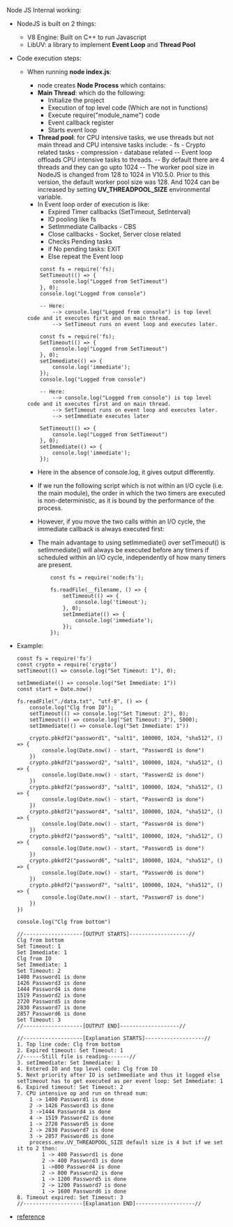 Node JS Internal working:

- NodeJS is built on 2 things:
  - V8 Engine: Built on C++ to run Javascript
  - LibUV: a library to implement **Event Loop** and **Thread Pool**
- Code execution steps:
  - When running **node index.js**:
    - node creates **Node Process** which contains:
    - **Main Thread**: which do the following:
      - Initialize the project
      - Execution of top level code (Which are not in functions)
      - Execute require("module_name") code
      - Event callback register
      - Starts event loop
    - **Thread pool**: for CPU intensive tasks, we use threads but not main thread and CPU intensive tasks include: - fs - Crypto related tasks - compression - database related
      -- Event loop offloads CPU intensive tasks to threads.
      -- By default there are 4 threads and they can go upto 1024
      -- The worker pool size in NodeJS is changed from 128 to 1024 in V10.5.0. Prior to this version, the default worker pool size was 128. And 1024 can be increased by setting **UV_THREADPOOL_SIZE** environmental variable.
    - In Event loop order of execution is like:
      - Expired Timer callbacks (SetTimeout, SetInterval)
      - IO pooling like fs
      - SetImmediate Callbacks - CBS
      - Close callbacks - Socket, Server close related
      - Checks Pending tasks
      - if No pending tasks: EXIT
      - Else repeat the Event loop

    ```
        const fs = require('fs);
        SetTimeout(() => {
            console.log("Logged from SetTimeout")
        }, 0);
        console.log("Logged from console")

        -- Here:
            --> console.log("Logged from console") is top level code and it executes first and on main thread.
            --> SetTimeout runs on event loop and executes later.
    ```

    ```
        const fs = require('fs);
        SetTimeout(() => {
            console.log("Logged from SetTimeout")
        }, 0);
        setImmediate(() => {
            console.log('immediate');
        });
        console.log("Logged from console")

        -- Here:
            --> console.log("Logged from console") is top level code and it executes first and on main thread.
            --> SetTimeout runs on event loop and executes later.
            --> setImmediate executes later
    ```
    ```
        SetTimeout(() => {
            console.log("Logged from SetTimeout")
        }, 0);
        setImmediate(() => {
            console.log('immediate');
        });
    ```

    - Here in the absence of console.log, it gives output differently.
    - If we run the following script which is not within an I/O cycle (i.e. the main module), the order in which the two timers are executed is non-deterministic, as it is bound by the performance of the process.
    - However, if you move the two calls within an I/O cycle, the immediate callback is always executed first:
    - The main advantage to using setImmediate() over setTimeout() is setImmediate() will always be executed before any timers if scheduled within an I/O cycle, independently of how many timers are present.
        
        ```
            const fs = require('node:fs');

            fs.readFile(__filename, () => {
                setTimeout(() => {
                    console.log('timeout');
                }, 0);
                setImmediate(() => {
                    console.log('immediate');
                });
            });
        ```
- Example:
    ```
    const fs = require('fs')
    const crypto = require('crypto')
    setTimeout(() => console.log("Set Timeout: 1"), 0);

    setImmediate(() => console.log("Set Immediate: 1"))
    const start = Date.now()

    fs.readFile("./data.txt", "utf-8", () => {
        console.log("Clg from IO");
        setTimeout(() => console.log("Set Timeout: 2"), 0);
        setTimeout(() => console.log("Set Timeout: 3"), 5000);
        setImmediate(() => console.log("Set Immediate: 1"))

        crypto.pbkdf2("password1", "salt1", 100000, 1024, "sha512", () => {
            console.log(Date.now() - start, "Password1 is done")
        })
        crypto.pbkdf2("password2", "salt1", 100000, 1024, "sha512", () => {
            console.log(Date.now() - start, "Password2 is done")
        })
        crypto.pbkdf2("password3", "salt1", 100000, 1024, "sha512", () => {
            console.log(Date.now() - start, "Password3 is done")
        })
        crypto.pbkdf2("password4", "salt1", 100000, 1024, "sha512", () => {
            console.log(Date.now() - start, "Password4 is done")
        })
        crypto.pbkdf2("password5", "salt1", 100000, 1024, "sha512", () => {
            console.log(Date.now() - start, "Password5 is done")
        })
        crypto.pbkdf2("password6", "salt1", 100000, 1024, "sha512", () => {
            console.log(Date.now() - start, "Password6 is done")
        })
        crypto.pbkdf2("password7", "salt1", 100000, 1024, "sha512", () => {
            console.log(Date.now() - start, "Password7 is done")
        })
    })

    console.log("Clg from bottom")

    //-------------------[OUTPUT STARTS]-------------------//
    Clg from bottom
    Set Timeout: 1
    Set Immediate: 1
    Clg from IO
    Set Immediate: 1
    Set Timeout: 2
    1400 Password1 is done
    1426 Password3 is done
    1444 Password4 is done
    1519 Password2 is done
    2720 Password5 is done
    2830 Password7 is done
    2857 Password6 is done
    Set Timeout: 3
    //-------------------[OUTPUT END]-------------------//

    //-------------------[Explanation STARTS]-------------------//
    1. Top line code: Clg from bottom
    2. Expired timeout: Set Timeout: 1
    //------Still file is reading-------//
    3. setImmediate: Set Immediate: 1
    4. Entered IO and top level code: Clg from IO
    5. Next priority after IO is setImmediate and thus it logged else setTimeout has to get executed as per event loop: Set Immediate: 1
    6. Expired timeout: Set Timeout: 2
    7. CPU intensive op and run on thread num: 
        1 -> 1400 Password1 is done
        2 -> 1426 Password3 is done
        3 ->1444 Password4 is done
        4 -> 1519 Password2 is done
        1 -> 2720 Password5 is done
        2 -> 2830 Password7 is done
        3 -> 2857 Password6 is done
        process.env.UV_THREADPOOL_SIZE default size is 4 but if we set it to 2 then: 
            1 -> 400 Password1 is done
            2 -> 400 Password3 is done
            1 ->800 Password4 is done
            2 -> 800 Password2 is done
            1 -> 1200 Password5 is done
            2 -> 1200 Password7 is done
            1 -> 1600 Password6 is done
    8. Timeout expired: Set Timeout: 3
    //-------------------[Explanation END]-------------------//
    ```
    
- [reference](https://nodejs.org/en/learn/asynchronous-work/event-loop-timers-and-nexttick)
